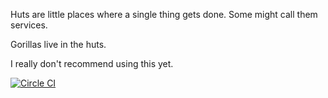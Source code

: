 Huts are little places where a single thing gets done. Some might call them services.

Gorillas live in the huts.

I really don't recommend using this yet.

[![Circle CI](https://circleci.com/gh/JustinTulloss/hut.png?style=shield&circle-token=f4ef07dc7a33cce3afc48ee1638c78c29ddcddeb)](https://circleci.com/gh/JustinTulloss/hut)
